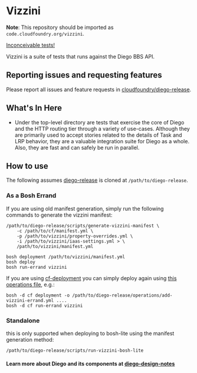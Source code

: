 # Vizzini

**Note**: This repository should be imported as `code.cloudfoundry.org/vizzini`.

[Inconceivable tests!](https://www.imdb.com/title/tt0093779/characters/nm0001728/?ref_=tt_cl_c_6)

Vizzini is a suite of tests that runs against the Diego BBS API.

## Reporting issues and requesting features

Please report all issues and feature requests in [cloudfoundry/diego-release](https://github.com/cloudfoundry/diego-release/issues).

## What's In Here

- Under the top-level directory are tests that exercise the core of Diego and
  the HTTP routing tier through a variety of use-cases. Although they are
  primarily used to accept stories related to the details of Task and LRP
  behavior, they are a valuable integration suite for Diego as a whole. Also,
  they are fast and can safely be run in parallel.

## How to use

The following assumes [diego-release](https://github.com/cloudfoundry/diego-release) is cloned at `/path/to/diego-release`.

### As a Bosh Errand

If you are using old manifest generation, simply run the following commands to generate the vizzini manifest:

``` shell
/path/to/diego-release/scripts/generate-vizzini-manifest \
    -c /path/to/cf/manifest.yml \
    -p /path/to/vizzini/property-overrides.yml \
    -i /path/to/vizzini/iaas-settings.yml > \
    /path/to/vizzini/manifest.yml

bosh deployment /path/to/vizzini/manifest.yml
bosh deploy
bosh run-errand vizzini
```

If you are using [cf-deployment](https://github.com/cloudfoundry/cf-deployment/) you can simply deploy again using [this operations file](https://github.com/cloudfoundry/wg-app-platform-runtime-ci/blob/main/diego-release/opsfiles/add-vizzini-errand.yml), e.g.:


``` shell
bosh -d cf deployment -o /path/to/diego-release/operations/add-vizzini-errand.yml ....
bosh -d cf run-errand vizzini
```

### Standalone

this is only supported when deploying to bosh-lite using the manifest generation method:

``` shell
/path/to/diego-release/scripts/run-vizzini-bosh-lite
```

#### Learn more about Diego and its components at [diego-design-notes](https://github.com/cloudfoundry/diego-design-notes)
